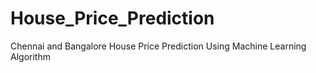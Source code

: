 # House_Price_Prediction
Chennai and Bangalore House Price Prediction Using Machine Learning Algorithm
